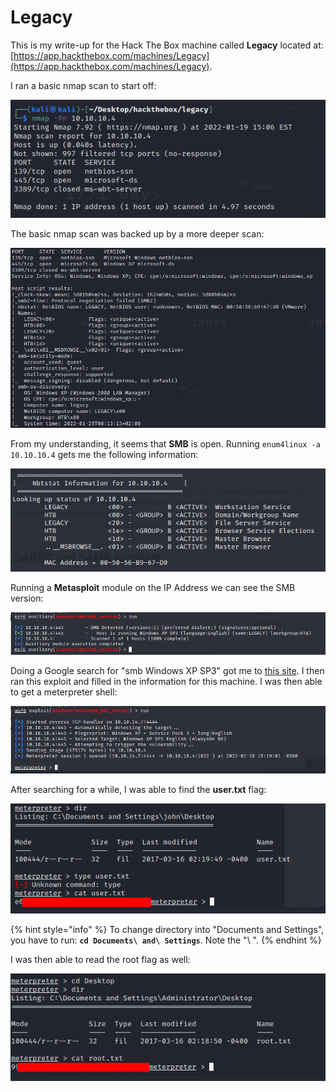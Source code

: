 # Legacy

This is my write-up for the Hack The Box machine called **Legacy** located at: [https://app.hackthebox.com/machines/Legacy](https://app.hackthebox.com/machines/Legacy).

I ran a basic nmap scan to start off:

![](<../../.gitbook/assets/image (353).png>)

The basic nmap scan was backed up by a more deeper scan:

![](<../../.gitbook/assets/image (354).png>)

From my understanding, it seems that **SMB** is open. Running `enum4linux -a 10.10.10.4` gets me the following information:

![](<../../.gitbook/assets/image (361).png>)

Running a **Metasploit** module on the IP Address we can see the SMB version:

![](<../../.gitbook/assets/image (374).png>)

Doing a Google search for "smb Windows XP SP3" got me to [this site](https://www.rapid7.com/db/modules/exploit/windows/smb/ms08\_067\_netapi/). I then ran this exploit and filled in the information for this machine. I was then able to get a meterpreter shell:

![](<../../.gitbook/assets/image (362).png>)

After searching for a while, I was able to find the **user.txt** flag:

![](<../../.gitbook/assets/image (366) (1).png>)

{% hint style="info" %}
To change directory into "Documents and Settings", you have to run: **`cd Documents\ and\ Settings`**. Note the "\ ".
{% endhint %}

I was then able to read the root flag as well:

![](<../../.gitbook/assets/image (339).png>)
